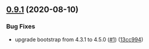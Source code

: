 ## [0.9.1](https://github.com/newrelic/nr1-bootstrap-theme/compare/v0.9.0...v0.9.1) (2020-08-10)


### Bug Fixes

* upgrade bootstrap from 4.3.1 to 4.5.0 ([#1](https://github.com/newrelic/nr1-bootstrap-theme/issues/1)) ([13cc994](https://github.com/newrelic/nr1-bootstrap-theme/commit/13cc99424b4303edd378ff49661f44aad0cf5f1f))
